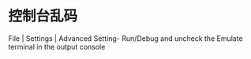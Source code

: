
# 控制台乱码

File | Settings | Advanced Setting- Run/Debug and uncheck the Emulate terminal in the output console
